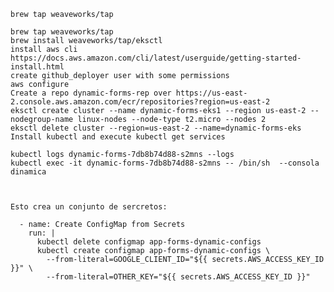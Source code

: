     brew tap weaveworks/tap

    brew tap weaveworks/tap
    brew install weaveworks/tap/eksctl
    install aws cli https://docs.aws.amazon.com/cli/latest/userguide/getting-started-install.html
    create github_deployer user with some permissions
    aws configure
    Create a repo dynamic-forms-rep over https://us-east-2.console.aws.amazon.com/ecr/repositories?region=us-east-2
    eksctl create cluster --name dynamic-forms-eks1 --region us-east-2 --nodegroup-name linux-nodes --node-type t2.micro --nodes 2
    eksctl delete cluster --region=us-east-2 --name=dynamic-forms-eks
    Install kubectl and execute kubectl get services

    kubectl logs dynamic-forms-7db8b74d88-s2mns --logs
    kubectl exec -it dynamic-forms-7db8b74d88-s2mns -- /bin/sh  --consola dinamica



    Esto crea un conjunto de sercretos:

      - name: Create ConfigMap from Secrets
        run: |
          kubectl delete configmap app-forms-dynamic-configs
          kubectl create configmap app-forms-dynamic-configs \
            --from-literal=GOOGLE_CLIENT_ID="${{ secrets.AWS_ACCESS_KEY_ID }}" \
            --from-literal=OTHER_KEY="${{ secrets.AWS_ACCESS_KEY_ID }}"
